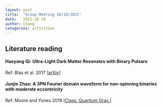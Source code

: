 ```yaml
---
layout: post
title:  "Group Meeting 10/10/2021"
date:   2021-10-10
author: Chang
categories: activities
---
```




## Literature reading

#### Haoyang Qi: Ultra-Light Dark Matter Resonates with Binary Pulsars

Ref: Blas et al. 2017 [[arXiv](https://arxiv.org/abs/1612.06789)]



#### Junjie Zhao: A 3PN Fourier domain waveform for non-spinning binaries with moderate eccentricity

Ref: Moore and Yunes 2019 [[Class. Quantum Grav.](https://iopscience.iop.org/article/10.1088/1361-6382/ab3778/pdf)]


